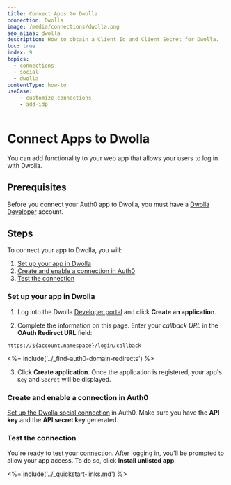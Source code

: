 ```yaml
---
title: Connect Apps to Dwolla
connection: Dwolla
image: /media/connections/dwolla.png
seo_alias: dwolla
description: How to obtain a Client Id and Client Secret for Dwolla.
toc: true
index: 9
topics:
  - connections
  - social
  - dwolla
contentType: how-to
useCase:
    - customize-connections
    - add-idp
---
```


# Connect Apps to Dwolla

You can add functionality to your web app that allows your users to log in with Dwolla. 

## Prerequisites

Before you connect your Auth0 app to Dwolla, you must have a [Dwolla Developer](https://accounts-sandbox.dwolla.com/login) account.

## Steps

To connect your app to Dwolla, you will:

1. [Set up your app in Dwolla](#set-up-your-app-in-dwolla)
2. [Create and enable a connection in Auth0](#create-and-enable-a-connection-in-auth0)
3. [Test the connection](#test-the-connection)

### Set up your app in Dwolla

1. Log into the Dwolla [Developer portal](https://accounts-sandbox.dwolla.com/login) and click **Create an application**.

2. Complete the information on this page. Enter your <dfn data-key="callback">callback URL</dfn> in the **OAuth Redirect URL** field:

  `https://${account.namespace}/login/callback`

<%= include('../_find-auth0-domain-redirects') %>

3. Click **Create application**. Once the application is registered, your app's `Key` and `Secret` will be displayed.

### Create and enable a connection in Auth0

[Set up the Dwolla social connection](/dashboard/guides/connections/set-up-connections-social) in Auth0. Make sure you have the **API key** and the **API secret key** generated.

### Test the connection

You're ready to [test your connection](/dashboard/guides/connections/test-connections-social). After logging in, you'll be prompted to allow your app access. To do so, click **Install unlisted app**.

<%= include('../_quickstart-links.md') %>